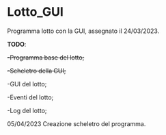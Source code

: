 # Lotto_GUI
Programma lotto con la GUI, assegnato il 24/03/2023.

**TODO**: 

~~-Programma base del lotto;~~

~~-Scheletro della GUI;~~

-GUI del lotto;

-Eventi del lotto;

-Log del lotto;

05/04/2023
Creazione scheletro del programma.
